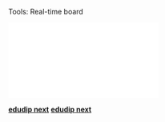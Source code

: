 Tools: Real-time board


![](Webinare%20mit%20großen%20Gruppen%20interaktiv%20gestalten%20-%20OAZE%20-%20Online-Akademie.pdf)

[**edudip next**](https://www.edudip-next.com/de?ref=edudip-btn-prices)
[**edudip next**](https://www.edudip.com/)
